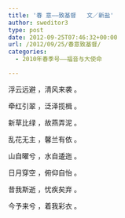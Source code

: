 ```yaml
---
title: '春 意——致基督   文／新盐'
author: sweditor3
type: post
date: 2012-09-25T07:46:32+00:00
url: /2012/09/25/春意致基督/
categories:
  - 2010年春季号——福音与大使命

---
```

浮云远避 ，清风来袭 。
  
牵红引翠 ，泛泽揽楫 。

新草比绿 ，故燕弄泥 。
  
乱花无主 ，馨兰有依 。

山自曜兮 ，水自逶迤 。
  
日月穿空 ，俯仰自怡 。

昔我斯逝 ，忧疾矣弃 。
  
今予来兮 ，着我彩衣 。